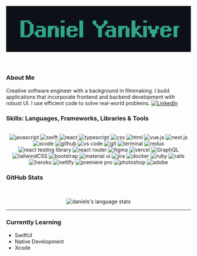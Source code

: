         
<!-- BANNER  -->
<div align="center">
    <img src="./banner-github.png" alt="banner" />
</div>
<br/>
<!-- EMAIL & LINKEDIN --> 
<div align="center">
    <!-- <a href="mailto:dyankiver@gmail.com" >
        <img src="https://img.shields.io/badge/email%20me-EA4335?style=for-the-badge&logo=gmail&logoColor=white" alt="Gmail" />
    </a>
    <a href="https://danielyankiver.medium.com/" >
        <img src="https://img.shields.io/badge/read%20my%20blog%20on%20medium-black?style=for-the-badge&logo=medium&logoColor=white" alt="Medium" />
    </a> 
    <a href="https://www.danielyankiver.com/">
        <img src="https://img.shields.io/badge/check%20out%20my%20Portfolio-042549?style=for-the-badge&logo=moleculer&logoColor=white" alt="Portfolio Website" />
    </a> -->
</div>

<br/>

### About Me

Creative software engineer with a background in filmmaking. I build applications that incorporate frontend and backend development with robust UI. I use efficient code to solve real-world problems. 
<a href="https://www.linkedin.com/in/daniel-yankiver/" >
<img src="https://img.shields.io/badge/visit%20my%20Linkedin-0A66C2?style=for-the-badge&logo=linkedin&logoColor=white" alt="LinkedIn" />
</a>

### Skills: Languages, Frameworks, Libraries & Tools

<br/>

<div align="center">
    <img src="https://img.shields.io/badge/JavaScript-F7DF1E?style=for-the-badge&logo=javascript&logoColor=black" alt="javascript" /> 
    <img src="https://img.shields.io/badge/swift-F54A2A?style=for-the-badge&logo=swift&logoColor=white" alt="swift" />
    <img src="https://img.shields.io/badge/react-%2320232a.svg?style=for-the-badge&logo=react&logoColor=%2361DAFB" alt="react" />
    <img src="https://img.shields.io/badge/typescript-%23007ACC.svg?style=for-the-badge&logo=typescript&logoColor=white" alt="typescript" />
    <img src="https://img.shields.io/badge/css-1572B6?style=for-the-badge&logo=css3&logoColor=white" alt="css" />
    <img src="https://img.shields.io/badge/HTML-E34F26?style=for-the-badge&logo=html5&logoColor=white" alt="html" />
    <img src="https://img.shields.io/badge/Vue.js-35495E?style=for-the-badge&logo=vue.js&logoColor=4FC08D" alt="vue.js"/>
    <img src="https://img.shields.io/badge/nextjs-%23000000.svg?style=for-the-badge&logo=next.js&logoColor=white" alt="next.js"/>
    <img src="https://img.shields.io/badge/Xcode-007ACC?style=for-the-badge&logo=Xcode&logoColor=white" alt="xcode" />
    <img src="https://img.shields.io/badge/GitHub-100000?style=for-the-badge&logo=github&logoColor=white" alt="github" />
    <img src="https://img.shields.io/badge/vs%20code-007ACC?style=for-the-badge&logo=visual%20studio%20code&logoColor=white" alt="vs code" />
    <img src="https://img.shields.io/badge/Git-F05032?style=for-the-badge&logo=git&logoColor=white" alt="git" />
    <img src="https://img.shields.io/badge/terminal%20commands-black?style=for-the-badge&logo=windows%20terminal&logoColor=white" alt="terminal" />
    <img src="https://img.shields.io/badge/redux-%23593d88.svg?style=for-the-badge&logo=redux&logoColor=white" alt="redux" />
    <img src="https://img.shields.io/badge/react_testing_librabry-%2320232a.svg?style=for-the-badge&logo=react&logoColor=%2361DAFB" alt="react testing library" />
    <img src="https://img.shields.io/badge/React_Router-CA4245?style=for-the-badge&logo=react-router&logoColor=white" alt="react router" />
    <img src="https://img.shields.io/badge/Figma-F24E1E?style=for-the-badge&logo=figma&logoColor=white" alt="figma" />
    <img src="https://img.shields.io/badge/vercel-%23000000.svg?style=for-the-badge&logo=vercel&logoColor=white" alt="vercel" />
    <img src="https://img.shields.io/badge/-GraphQL-E10098?style=for-the-badge&logo=graphql" alt="GraphQL"/>
    <img src="https://img.shields.io/badge/tailwindcss-%2338B2AC.svg?style=for-the-badge&logo=tailwind-css&logoColor=white" alt="tailwindCSS" />
    <img src="https://img.shields.io/badge/bootstrap-7952B3?style=for-the-badge&logo=bootstrap&logoColor=white" alt="bootstrap" />
    <img src="https://img.shields.io/badge/material--ui-0081CB?style=for-the-badge&logo=material-ui&logoColor=white" alt="material ui" />
    <img src="https://img.shields.io/badge/jira-%230A0FFF.svg?style=for-the-badge&logo=jira&logoColor=white" alt="jira" /> 
    <img src="https://img.shields.io/badge/docker-%230db7ed.svg?style=for-the-badge&logo=docker&logoColor=white" alt="docker" />
    <img src="https://img.shields.io/badge/Ruby-CC342D?style=for-the-badge&logo=ruby&logoColor=white" alt="ruby" />
    <img src="https://img.shields.io/badge/Ruby%20on%20rails-CC0000?style=for-the-badge&logo=ruby%20on%20rails&logoColor=white" alt="rails" />
    <img src="https://img.shields.io/badge/Heroku-430098?style=for-the-badge&logo=heroku&logoColor=white" alt="heroku" />
    <img src="https://img.shields.io/badge/Netlify-00C7B7?style=for-the-badge&logo=netlify&logoColor=white" alt="netlify" />
    <img src="https://img.shields.io/badge/Adobe%20Premiere%20Pro-9999FF.svg?style=for-the-badge&logo=Adobe%20Premiere%20Pro&logoColor=white" alt="premiere pro" />
    <img src="https://img.shields.io/badge/adobe%20photoshop-31A8FF?style=for-the-badge&logo=adobe%20photoshop&logoColor=white" alt="photoshop" /> 
    <img src="https://img.shields.io/badge/adobe-%23FF0000.svg?style=for-the-badge&logo=adobe&logoColor=white" alt="adobe">
    <!--     <img src="https://img.shields.io/badge/postman-FF6C37?style=for-the-badge&logo=postman&logoColor=white" alt="postman" /> -->
    <!--     <img src="https://img.shields.io/badge/firebase-%23039BE5.svg?style=for-the-badge&logo=firebase&logoColor=white" alt="firebase"/> -->
    <!--     <img src="https://img.shields.io/badge/sqlite-003B57?style=for-the-badge&logo=sqlite&logoColor=white" alt="SQLite" /> -->
    <!--     <img src="https://img.shields.io/badge/semantic%20ui-35BDB2?style=for-the-badge&logo=semantic%20ui%20react&logoColor=white" alt="semantic ui" /> -->
    <!--     <img src="https://img.shields.io/badge/Notion-%23000000.svg?style=for-the-badge&logo=notion&logoColor=white" alt="notion"/> -->
</div>

### GitHub Stats

<br/>

<p align="center">
    <img src="https://github-readme-stats-git-masterrstaa-rickstaa.vercel.app/api/top-langs/?username=danielyankiver&layout=compact&hide_border=true&theme=gotham" alt="daniels's language stats" />
<!--     <a href="https://github.com/danielyankiver"> -->
<!--         <img src="https://github-readme-stats-git-masterrstaa-rickstaa.vercel.app/api?username=danielyankiver&show_icons=true&hide=stars&hide_border=true&theme=gotham" alt="daniel's github stats" /> -->
<!--     </a> -->
</p>

---

### Currently Learning
- SwiftUI
- Native Development
- Xcode

